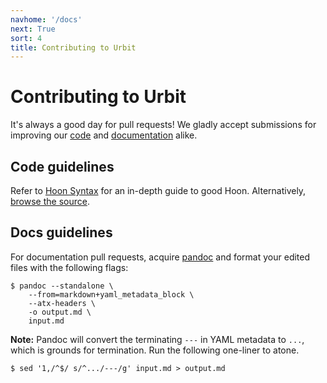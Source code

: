 ```yaml
---
navhome: '/docs'
next: True
sort: 4
title: Contributing to Urbit
---
```


# Contributing to Urbit

It's always a good day for pull requests! We gladly accept submissions
for improving our [code](https://github.com/urbit/urbit/) and
[documentation](https://github.com/urbit/docs/) alike.

## Code guidelines

Refer to [Hoon Syntax](/hoon/syntax) for an in-depth guide to good Hoon.
Alternatively, [browse the
source](https://github.com/urbit/arvo/blob/master/arvo/hoon.hoon).

## Docs guidelines

For documentation pull requests, acquire [pandoc](http://pandoc.org) and
format your edited files with the following flags:

    $ pandoc --standalone \
        --from=markdown+yaml_metadata_block \
        --atx-headers \
        -o output.md \
        input.md

**Note:** Pandoc will convert the terminating `---` in YAML metadata to
`...`, which is grounds for termination. Run the following one-liner to
atone.

    $ sed '1,/^$/ s/^.../---/g' input.md > output.md
